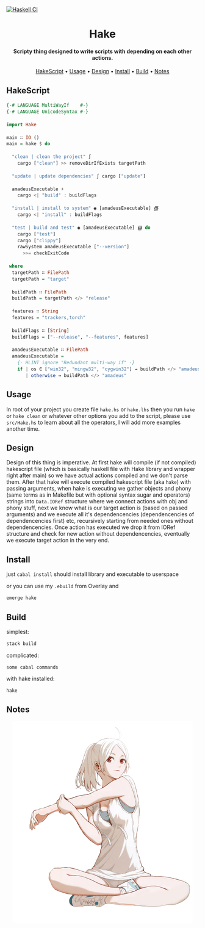 [![Haskell CI](https://github.com/Miezhiko/hake/actions/workflows/haskell.yml/badge.svg?branch=mawa)](https://github.com/Miezhiko/hake/actions/workflows/haskell.yml)

<h1 align="center">
  Hake
  <br>
</h1>

<h4 align="center">Scripty thing designed to write scripts with depending on each other actions.</h4>

<p align="center">
  <a href="#hakescript">HakeScript</a>
  •
  <a href="#usage">Usage</a>
  •
  <a href="#design">Design</a>
  •
  <a href="#install">Install</a>
  •
  <a href="#build">Build</a>
  •
  <a href="#notes">Notes</a>
</p>

## HakeScript

```haskell
{-# LANGUAGE MultiWayIf    #-}
{-# LANGUAGE UnicodeSyntax #-}

import Hake

main ∷ IO ()
main = hake $ do

  "clean | clean the project" ∫
    cargo ["clean"] >> removeDirIfExists targetPath

  "update | update dependencies" ∫ cargo ["update"]

  amadeusExecutable ♯
    cargo <| "build" : buildFlags

  "install | install to system" ◉ [amadeusExecutable] ∰
    cargo <| "install" : buildFlags

  "test | build and test" ◉ [amadeusExecutable] ∰ do
    cargo ["test"]
    cargo ["clippy"]
    rawSystem amadeusExecutable ["--version"]
      >>= checkExitCode

 where
  targetPath ∷ FilePath
  targetPath = "target"

  buildPath ∷ FilePath
  buildPath = targetPath </> "release"

  features ∷ String
  features = "trackers,torch"

  buildFlags ∷ [String]
  buildFlags = ["--release", "--features", features]

  amadeusExecutable ∷ FilePath
  amadeusExecutable =
    {- HLINT ignore "Redundant multi-way if" -}
    if | os ∈ ["win32", "mingw32", "cygwin32"] → buildPath </> "amadeus.exe"
       | otherwise → buildPath </> "amadeus"
```

## Usage

In root of your project you create file `hake.hs` or `hake.lhs`
then you run `hake` or `hake clean` or whatever other options you add to the script,
please use `src/Hake.hs` to learn about all the operators, I will add more examples another time.

## Design

Design of this thing is imperative. At first hake will compile (if not compiled) hakescript file (which is basically haskell file with Hake library and wrapper right after main) so we have actual actions compiled and we don't parse them. After that hake will execute compiled hakescript file (aka `hake`) with passing arguments, when hake is executing we gather objects and phony (same terms as in Makefile but with optional syntax sugar and operators) strings into `Data.IORef` structure where we connect actions with obj and phony stuff, next we know what is our target action is (based on passed arguments) and we execute all it's dependencencies (dependencencies of dependencencies first) etc, recursively starting from needed ones without dependencencies. Once action has executed we drop it from IORef structure and check for new action without dependencencies, eventually we execute target action in the very end.

## Install

just `cabal install` should install library and executable to userspace

or you can use my `.ebuild` from Overlay and
```bash
emerge hake
```

## Build

simplest:

```bash
stack build
```

complicated:

```
some cabal commands
```

with hake installed:

```bash
hake
```

## Notes

<p align="center">
  <img src="/usage/example.png"/>
</p>
